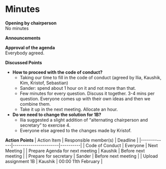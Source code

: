 # Minutes

**Opening by chairperson**\
No minutes

**Announcements**

**Approval of the agenda**\
Everybody agreed.

**Discussed Points**

- **How to proceed with the code of conduct?**
  - Taking our time to fill in the code of conduct (agreed by Ilia, Kaushik, Kim, Kristof, Sebastian)
  - Sander: spend about 1 hour on it and not more than that.
  - Few minutes for every question. Discuss it together. 3-4 mins per question. Everyone comes up with their own ideas and then we combine them.
  - Take it up in the next meeting. Allocate an hour.
- **Do we need to change the solution for 1B?**
  - Ilia suggested a slight addition of “alternating chairperson and secretary” to exercise 4.
  - Everyone else agreed to the changes made by Kristof.

**Action Points**
| Action Item | Responsible member(s) | Deadline |
|-------------|-----------------------|----------|
| Code of Conduct | Everyone | Next Meeting |
| Prepare Agenda for next meeting | Kaushik | Before next meeting |
| Prepare for secretary | Sander | Before next meeting |
| Upload assignment 1B | Kaushik | 00:00 11th February |
